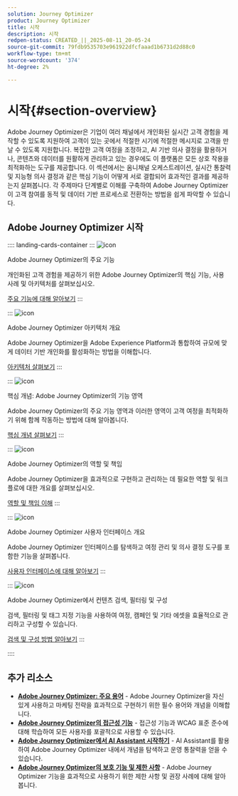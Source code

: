 ```yaml
---
solution: Journey Optimizer
product: Journey Optimizer
title: 시작
description: 시작
redpen-status: CREATED_||_2025-08-11_20-05-24
source-git-commit: 79fdb9535703e961922dfcfaaad1b6731d2d88c0
workflow-type: tm+mt
source-wordcount: '374'
ht-degree: 2%

---
```



# 시작{#section-overview}

Adobe Journey Optimizer은 기업이 여러 채널에서 개인화된 실시간 고객 경험을 제작할 수 있도록 지원하여 고객이 있는 곳에서 적절한 시기에 적절한 메시지로 고객을 만날 수 있도록 지원합니다. 복잡한 고객 여정을 조정하고, AI 기반 의사 결정을 활용하거나, 콘텐츠와 데이터를 원활하게 관리하고 있는 경우에도 이 플랫폼은 모든 상호 작용을 최적화하는 도구를 제공합니다. 이 섹션에서는 옴니채널 오케스트레이션, 실시간 통찰력 및 지능형 의사 결정과 같은 핵심 기능이 어떻게 서로 결합되어 효과적인 결과를 제공하는지 살펴봅니다. 각 주제마다 단계별로 이해를 구축하여 Adobe Journey Optimizer이 고객 참여를 동적 및 데이터 기반 프로세스로 전환하는 방법을 쉽게 파악할 수 있습니다.

## Adobe Journey Optimizer 시작

:::: landing-cards-container
:::
![icon](https://cdn.experienceleague.adobe.com/icons/book.svg?lang=ko)

Adobe Journey Optimizer의 주요 기능

개인화된 고객 경험을 제공하기 위한 Adobe Journey Optimizer의 핵심 기능, 사용 사례 및 아키텍처를 살펴보십시오.

[주요 기능에 대해 알아보기](../using/start/get-started.md)
:::

:::
![icon](https://cdn.experienceleague.adobe.com/icons/code-branch.svg?lang=ko)

Adobe Journey Optimizer 아키텍처 개요

Adobe Journey Optimizer을 Adobe Experience Platform과 통합하여 규모에 맞게 데이터 기반 개인화를 활성화하는 방법을 이해합니다.

[아키텍처 살펴보기](../using/start/architecture-concepts-redpen.md)
:::

:::
![icon](https://cdn.experienceleague.adobe.com/icons/puzzle-piece.svg?lang=ko)

핵심 개념: Adobe Journey Optimizer의 기능 영역

Adobe Journey Optimizer의 주요 기능 영역과 이러한 영역이 고객 여정을 최적화하기 위해 함께 작동하는 방법에 대해 알아봅니다.

[핵심 개념 살펴보기](../using/start/functional-areas-redpen.md)
:::

:::
![icon](https://cdn.experienceleague.adobe.com/icons/list-check.svg?lang=ko)

Adobe Journey Optimizer의 역할 및 책임

Adobe Journey Optimizer을 효과적으로 구현하고 관리하는 데 필요한 역할 및 워크플로에 대한 개요를 살펴보십시오.

[역할 및 책임 이해](../using/start/quick-start.md)
:::

:::
![icon](https://cdn.experienceleague.adobe.com/icons/gear.svg?lang=ko)

Adobe Journey Optimizer 사용자 인터페이스 개요

Adobe Journey Optimizer 인터페이스를 탐색하고 여정 관리 및 의사 결정 도구를 포함한 기능을 살펴봅니다.

[사용자 인터페이스에 대해 알아보기](../using/start/user-interface.md)
:::

:::
![icon](https://cdn.experienceleague.adobe.com/icons/circle-play.svg?lang=ko)

Adobe Journey Optimizer에서 컨텐츠 검색, 필터링 및 구성

검색, 필터링 및 태그 지정 기능을 사용하여 여정, 캠페인 및 기타 에셋을 효율적으로 관리하고 구성할 수 있습니다.

[검색 및 구성 방법 알아보기](../using/start/search-filter-categorize.md)
:::

::::


## 추가 리소스

- **[Adobe Journey Optimizer: 주요 용어](../using/start/terminology-md-redpen.md)** - Adobe Journey Optimizer을 자신 있게 사용하고 마케팅 전략을 효과적으로 구현하기 위한 필수 용어와 개념을 이해합니다.
- **[Adobe Journey Optimizer의 접근성 기능](../using/start/accessibility.md)** - 접근성 기능과 WCAG 표준 준수에 대해 학습하여 모든 사용자를 포괄적으로 사용할 수 있습니다.
- **[Adobe Journey Optimizer에서 AI Assistant 시작하기](../using/start/ai-assistant.md)** - AI Assistant를 활용하여 Adobe Journey Optimizer 내에서 개념을 탐색하고 운영 통찰력을 얻을 수 있습니다.
- **[Adobe Journey Optimizer의 보호 기능 및 제한 사항](../using/start/guardrails.md)** - Adobe Journey Optimizer 기능을 효과적으로 사용하기 위한 제한 사항 및 권장 사례에 대해 알아봅니다.
